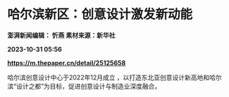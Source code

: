 # 哈尔滨新区：创意设计激发新动能
**澎湃新闻编辑： 忻燕 素材来源：新华社**

**2023-10-31 05:56**

**https://m.thepaper.cn/detail/25125658**

哈尔滨创意设计中心于2022年12月成立 ，以打造东北亚创意设计新高地和哈尔滨“设计之都”为目标，促进创意设计与制造业深度融合。